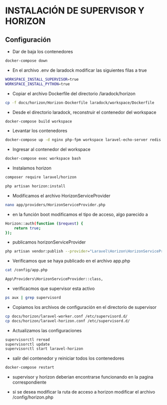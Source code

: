 # INSTALACIÓN DE SUPERVISOR Y HORIZON

## Configuración

* Dar de baja los contenedores
```sh
docker-compose down
```
* En el archivo .env de laradock modificar las siguientes filas a true

```sh
WORKSPACE_INSTALL_SUPERVISOR=true
WORKSPACE_INSTALL_PYTHON=true
```

* Copiar el archivo Dockerfile del directorio /laradock/horizon

```sh
cp -f docs/horizon/Horizon-Dockerfile laradock/workspace/Dockerfile
```

* Desde el directorio laradock, reconstruir el contenedor del workspace

```sh
docker-compose build workspace
```

* Levantar los contenedores

```sh
docker-compose up -d nginx php-fpm workspace laravel-echo-server redis
```

* Ingresar al contenedor del workspace

```sh
docker-compose exec workspace bash
```

* Instalamos horizon

```sh
composer require laravel/horizon

php artisan horizon:install
```

* Modificamos el archivo HorizonServiceProvider

```sh
nano app/providers/HorizonServiceProvider.php
```
* en la función boot modificamos el tipo de acceso, algo parecido a 

```sh
Horizon::auth(function ($request) {
    return true;
});
```

* publicamos horizonServiceProvider

```sh
php artisan vendor:publish --provider="Laravel\Horizon\HorizonServiceProvider"
```

* Verificamos que se haya publicado en el archivo app.php

```sh
cat /config/app.php

App\Providers\HorizonServiceProvider::class,
```

* verificacmos que supervisor esta activo

```sh
ps aux | grep supervisord
```

* Copiamos los archivos de configuración en el directorio de supervisor

```sh
cp docs/horizon/laravel-worker.conf /etc/supervisord.d/
cp docs/horizon/laravel-horizon.conf /etc/supervisord.d/
```

* Actualizamos las configuraciones

```sh
supervisorctl reread
supervisorctl update
supervisorctl start laravel-horizon
```

* salir del contenedor y reiniciar todos los contenedores

```sh
docker-compose restart
```

* supervisor y horizon deberian encontrarse funcionando en la pagina correspondiente

* si se desea modificar la ruta de acceso a horizon modificar el archivo /config/horizon.php

